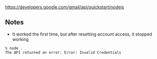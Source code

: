 https://developers.google.com/gmail/api/quickstart/nodejs

## Notes

- It worked the first time, but after resetting account access, it stopped working

```
% node .
The API returned an error: Error: Invalid Credentials
```

